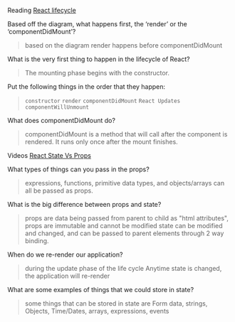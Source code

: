 Reading
[React lifecycle](https://medium.com/@joshuablankenshipnola/react-component-lifecycle-events-cb77e670a093)

Based off the diagram, what happens first, the ‘render’ or the ‘componentDidMount’?  
>based on the diagram render happens before componentDidMount

What is the very first thing to happen in the lifecycle of React?  
>The mounting phase begins with the constructor. 


Put the following things in the order that they happen: 

>```constructor``` ```render```  ```componentDidMount```  ```React Updates```   ```componentWillUnmount```


What does componentDidMount do?  
> componentDidMount is a method that will call after the component is rendered. 
> It runs only once after the mount finishes. 


Videos
[React State Vs Props](https://medium.com/@joshuablankenshipnola/react-component-lifecycle-events-cb77e670a093)

What types of things can you pass in the props?  
>expressions, functions, primitive data types, and objects/arrays can all be passed as props.


What is the big difference between props and state?  
>props are data being passed from parent to child as "html attributes", props are immutable and cannot be modified 
> state can be modified and changed, and can be passed to parent elements through 2 way binding.

When do we re-render our application?
>during the update phase of the life cycle
>Anytime state is changed, the application will re-render


What are some examples of things that we could store in state?  
>some things that can be stored in state are Form data, strings, Objects, Time/Dates, arrays, expressions, events


